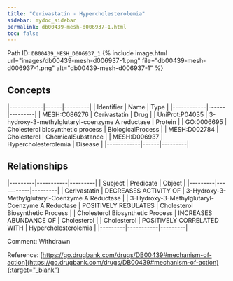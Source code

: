 ```yaml
---
title: "Cerivastatin - Hypercholesterolemia"
sidebar: mydoc_sidebar
permalink: db00439-mesh-d006937-1.html
toc: false 
---
```



Path ID: `DB00439_MESH_D006937_1`
{% include image.html url="images/db00439-mesh-d006937-1.png" file="db00439-mesh-d006937-1.png" alt="db00439-mesh-d006937-1" %}

## Concepts

|------------|------|---------|
| Identifier | Name | Type    |
|------------|------|---------|
| MESH:C086276 | Cerivastatin | Drug |
| UniProt:P04035 | 3-hydroxy-3-methylglutaryl-coenzyme A reductase | Protein |
| GO:0006695 | Cholesterol biosynthetic process | BiologicalProcess |
| MESH:D002784 | Cholesterol | ChemicalSubstance |
| MESH:D006937 | Hypercholesterolemia | Disease |
|------------|------|---------|

## Relationships

|---------|-----------|---------|
| Subject | Predicate | Object  |
|---------|-----------|---------|
| Cerivastatin | DECREASES ACTIVITY OF | 3-Hydroxy-3-Methylglutaryl-Coenzyme A Reductase |
| 3-Hydroxy-3-Methylglutaryl-Coenzyme A Reductase | POSITIVELY REGULATES | Cholesterol Biosynthetic Process |
| Cholesterol Biosynthetic Process | INCREASES ABUNDANCE OF | Cholesterol |
| Cholesterol | POSITIVELY CORRELATED WITH | Hypercholesterolemia |
|---------|-----------|---------|

Comment: Withdrawn

Reference: [https://go.drugbank.com/drugs/DB00439#mechanism-of-action](https://go.drugbank.com/drugs/DB00439#mechanism-of-action){:target="_blank"}